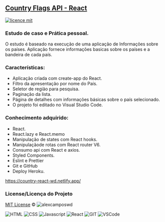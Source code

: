 ## <a href="#">Country Flags API - React</a>
[![licence mit](https://img.shields.io/badge/licence-MIT-blue.svg)](https://github.com/alexcamposwd/countries_flags_react/blob/main/LICENSE) 

### Estudo de caso e Prática pessoal.

O estudo é baseado na execução de uma aplicação de Informações sobre os países.
Aplicação fornece informações basicas sobre os países e a bandeira de cada país.

### Características:

- Aplicação criada com create-app do React.
- Filtro da apresentação por nome do País.
- Seletor de região para pesquisa.
- Paginação da lista.
- Página de detalhes com informações básicas sobre o país selecionado.
- O projeto foi editado no Visual Studio Code.

### Conhecimento adquirido:

- React.
- React.lazy e React.memo
- Manipulação de states com React hooks.
- Manipulaçãode rotas com React router V6.
- Consumo api com React e axios.
- Styled Components.
- Eslint e Prettier
- Git e GitHub
- Deploy Heroku.

https://country-react-wd.netlify.app/

### License/Licença do Projeto
[MIT License](./LICENSE) © ![alexcamposwd](https://img.shields.io/badge/-alexcamposwd-blue?&style=flat)


![HTML]( https://img.shields.io/badge/HTML5-E34F26?style=for-the-badge&logo=html5&logoColor=white )
![CSS](https://img.shields.io/badge/CSS3-1572B6?style=for-the-badge&logo=css3&logoColor=white )
![Javascript]( https://img.shields.io/badge/JavaScript-F7DF1E?style=for-the-badge&logo=javascript&logoColor=black) 
![React]( https://img.shields.io/badge/React-20232A?style=for-the-badge&logo=react&logoColor=61DAFB) 
![GIT]( https://img.shields.io/badge/Git-F05032?style=for-the-badge&logo=git&logoColor=white) 
![VSCode]( https://img.shields.io/badge/Visual_Studio_Code-0078D4?style=for-the-badge&logo=visual%20studio%20code&logoColor=white) 

